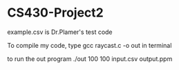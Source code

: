 # CS430-Project2
example.csv is Dr.Plamer's test code

To compile my code, type 
        gcc raycast.c -o out 
in terminal

to run the out program
        ./out 100 100 input.csv output.ppm


